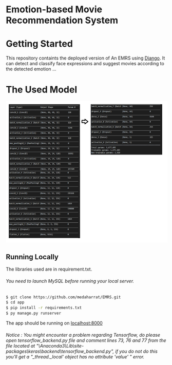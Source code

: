 # Emotion-based Movie Recommendation System

# Getting Started

This repository containts the deployed version of An EMRS using [Django](https://www.djangoproject.com/). It can detect and classify face expressions and suggest movies according to the detected emotion ...

# The Used Model

![](./EMRS/static/img/model.png)

## Running Locally

The libraries used are in requirement.txt.

###### You need to launch MySQL before running your local server.

```sh
$ git clone https://github.com/medaharrat/EMRS.git
$ cd app
$ pip install -r requirements.txt
$ py manage.py runserver
```
The app should be running on [localhost:8000](http://localhost:8000/)

###### Notice : You might encounter a problem regarding Tensorflow, do please open tensorflow_backend.py file and comment lines 73, 76 and 77 from the file located at "\Anaconda3\Lib\site-packages\keras\backend\tensorflow_backend.py", if you do not do this you'll get a "_thread._local' object has no attribute 'value' " error.
